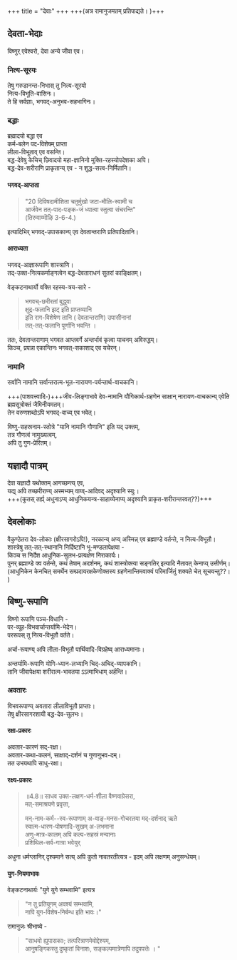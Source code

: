 +++
title = "देवाः"
+++
+++(अत्र रामानुजमतम् प्रतिपाद्यते। )+++

## देवता-भेदाः
विष्णुर् एवेश्वरो, देवा अन्ये जीवा एव।  

### नित्य-सूरयः
तेषु गरुडानन्त-निभास् तु नित्य-सूरयो  
नित्य-विभूति-वासिनः।  
ते हि सर्वज्ञाः, भगवद्-अनुभव-सहभागिनः। 

### बद्धाः
ब्रह्मादयो बद्धा एव  
कर्म-बलेन पद-विशेषम् प्राप्ता  
लीला-विभूताव् एव वसन्ति।  
बद्ध-देवेषु केचिच् छिवादयो महा-ज्ञानिनो मुक्ति-रहस्योपदेशका अपि।  
बद्ध-देव-शरीराणि प्राकृतान्य् एव - न शुद्ध-सत्त्व-निर्मितानि।

#### भगवद्-आप्तता
> "20 दिविषदामीशिता चतुर्मुखो जटा-मौलि-स्वामी च  
> आर्जवेन तत्-पाद-पङ्क-जं ध्यात्वा स्तुत्वा संचरन्ति"  
> (तिरुवाय्मॊऴि 3-6-4.)

इत्यादिभिर् भगवद्-उपासकान्य् एव देवतान्तराणि प्रतिपादितानि। 

#### आराध्यता
भगवद्-आज्ञारूपाणि शास्त्राणि।  
तद्-उक्त-नित्यकर्माङ्गत्वेन बद्ध-देवताराधनं सुतरां काङ्क्षितम्।  

वेङ्कटनाथार्यो वक्ति रहस्य-त्रय-सारे -

> भगवच्-छरीरतां बुद्ध्वा  
क्षुद्र-फलानि झट् इति प्राप्तव्यानि  
इति राग-विशेषेण तानि ( देवतान्तराणि) उपासीनानां  
तत्-तत्-फलानि पूर्णानि भवन्ति ।

ततः, देवतान्तराणाम् भगवत आप्तवर्गे अन्तर्भावं कृत्वा याचनम् अविरुद्धम्।  
किञ्च, प्रपन्ना एकान्तिनः भगवत्-सकाशाद् एव यचेरन्। 


### नामानि
सर्वानि नामानि सर्वान्तरात्म-भूत-नारायण-पर्यन्तार्थ-वाचकानि।  

+++(पाशवत्त्वादि-)+++जीव-लिङ्गाभावे देव-नामानि यौगिकार्थ-ग्रहणेन साक्षान् नारायण-वाचकान्य् एवेति  
ब्रह्मसूत्रोक्तं जैमिनीयमतम्।  
तेन वरुणशब्दोऽपि भगवद्-वाच्य् एव भवेत्।  

विष्णु-सहस्रनाम-स्तोत्रे "यानि नामानि गौणानि" इति यद् उक्तम्,  
तत्र गौणत्वं नामुख्यत्वम्,  
अपि तु गुण-प्रेरितम्। 

## यज्ञादौ पात्रम्
देवा यज्ञादौ यथोक्तम् आगच्छन्त्य् एव,  
यद्य् अपि तच्छरीराण्य् अस्मभ्यम् वाय्व्-आदिवद् अदृश्यानि स्युः।  
+++(कुतस् तर्ह्य् अधुनाऽप्य् आधुनिकयन्त्र-साहाय्येनाप्य् अदृश्यानि प्राकृत-शरीरान्तरवत्??)+++

## देवलोकाः
वैकुण्ठेतरा देव-लोकाः (क्षीरसागरोऽपि!), नरकान्य् अप्य् अस्मिन्न् एव ब्रह्माण्डे वर्तन्ते, न नित्य-विभूतौ।  
शास्त्रेषु तत्-तत्-स्थानानि निर्दिष्टानि भू-मण्डलापेक्षया -  
किञ्च स निर्देश आधुनिक-सुलभ-प्रत्यक्षेण निराकार्यः।  
पुनर् ब्रह्माण्डे क्व वर्तन्ते, कथं तेषाम् अदर्शनम्, कथं शास्त्रोक्त्या सङ्गतिर् इत्यादि नैतावत् केनाप्य् उत्तीर्णम्।  
(आधुनिकेन केनचित् समर्थेन सम्प्रदायरक्षकेणोक्तस्य ग्रहणेनान्तिमवाक्यं परिमार्जितुं शक्यते चेत् सूचयन्तु??। )


## विष्णु-रूपाणि
विष्णो रूपाणि पञ्च-विधानि -  
पर-व्यूह-विभवार्चान्तर्यामि-भेदेन।  
पररूपस् तु नित्य-विभूतौ वर्तते।  

अर्चा-रूपाण्य् अपि लीला-विभूतौ पार्थिवादि-विग्रहेष्व् आराध्यमानाः।  

अन्तर्यामि-रूपाणि योगि-ध्यान-लभ्यानि चिद्-अचिद्-व्यापकानि।  
तानि जीवापेक्षया शरीरात्म-भावतया ऽऽत्माभिधाम् अर्हन्ति।  

### अवतारः
विभवरूपाण्य् अवतारा लीलाविभूतौ प्राप्ताः।  
तेषु क्षीरसागरशायी बद्ध-देव-सुलभः।

#### रक्षा-प्रकारः
अवतार-कारणं सद्-रक्षा।  
अवतार-कथा-कलनं, साक्षाद्-दर्शनं च गुणानुभव-दम्।   
तत उभयथापि साधु-रक्षा।

#### रक्ष्य-प्रकारः
> ॥4.8॥ साधव उक्त-लक्षण-धर्म-शीला वैष्णवाग्रेसरा,  
मत्-समाश्रयणे प्रवृत्ता,
>
> मन्-नाम-कर्म--स्व-रूपाणाम् अ-वाङ्-मनस-गोचरतया मद्-दर्शनाद् ऋते  
स्वात्म-धारण-पोषणादि-सुखम् अ-लभमाना  
अणु-मात्र-कालम् अपि कल्प-सहस्रं मन्वानाः  
प्रशिथिल-सर्व-गात्रा भवेयुर्

अधुना धर्मग्लानिर् दृश्यमाने सत्य् अपि कुतो नावतरतीत्यत्र - इदम् अपि लक्षणम् अनुसन्धेयम्।


#### युग-नियमाभावः
वेङ्कटनाथार्यः "युगे युगे सम्भवामि" इत्यत्र  

> "न तु प्रतियुगम् अवश्यं सम्भवामि,  
नापि युग-विशेष-निर्बन्ध इति भावः।"

रामानुजः श्रीभाष्ये - 

> "साधवो ह्युपासकाः; तत्परित्राणमेवोद्देश्यम्,  
> आनुषङ्गिकस्तु दुष्कृतां विनाशः, सङ्कल्पमात्रेणापि तदुपपत्तेः । "

